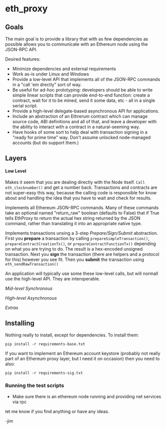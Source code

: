 # eth_proxy #

## Goals ##

The main goal is to provide a library that with as few dependencies as possible allows you to communicate with an Ethereum node using the JSON-RPC API.

Desired features:

- Minimize dependencies and external requirements
- Work as-is under Linux and Windows
- Provide a low-level API that implements all of the JSON-RPC commands in a "call 'em drectly" sort of way.
- Be useful for ad-hoc prototyping: developers should be able to write simple linear scripts that can provide end-to-end function: create a contract, wait for it to be mined, send it some data, etc - all in a single serial script.
- Provide a high-level delegate-based asynchronous API for applications. 
- Include an abstraction of an Ethrerum contract which can manage source code, ABI definitions and all of that, and leave a developer with the ability to interact with a contract in a natural-seeming way.
- Have hooks of some sort to help deal with transaction signing in a "ready for prime time" way. Don't assume unlocked node-managed accounts (but do support them.)

## Layers ##

#### Low Level ####

Makes it seem that you are dealing directly with the Node itself. `Call eth_clocknumber()` and get a number back. Transactions and contracts are not super-easy this way, because the calling code is responsible for know about and handling the idea that you have to wait and check for results.

Implements all Ethereum JSON-RPC commands. Many of these commands take an optional named "return_raw" boolean (defaults to False) that if True tells EthProxy to return the actual hex string returned by the JSON command, rather than translating it into an appropriate native type.

Implements transactions unsing a 3-step *Prepare/Sign/Submit* abstraction. First you **prepare** a transaction by calling `prepareSimpleTransaction()`, `prepareContractCreationTx()`, or `prepareContractFunctionTx()` depending on what you are trying to do. The result is a hex-encoded unsigned transaction. Next you **sign** the transaction (there are helpers and a protocol for this) however you see fit. Then you **submit** the transaction using `eth_sendRawTransaction()`

An application will typically use some these low-level calls, but will normall use the high-level API. They are interoperable.

*Mid-level Synchronous*

*High-level Asynchronous*

*Extras*

## Installing ##

Nothing really to install, except for dependencies. To install them:

`pip install -r requirements-base.txt`

If you want to implement an Ethereum account keystore (probably not really part of an
Ethereum proxy layer, but I need it on occasion) then you need to also:

`pip install -r requirements-sig.txt`  


### Running the test scripts ###

- Make sure there is an ethereum node running and providing net services via rpc 


let me know if you find anything or have any ideas.

-jim



